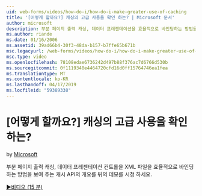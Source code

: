 ```yaml
---
uid: web-forms/videos/how-do-i/how-do-i-make-greater-use-of-caching
title: '[어떻게 할까요?] 캐싱의 고급 사용을 확인 하는? | Microsoft 문서'
author: microsoft
description: 부분 페이지 출력 캐싱, 데이터 프레젠테이션을 효율적으로 바인딩하는 방법을 보여 주는 캐시 API의 개요 데모 보기...
ms.author: riande
ms.date: 01/16/2006
ms.assetid: 39ad66b4-30f3-48da-b157-b7ffe65b671b
msc.legacyurl: /web-forms/videos/how-do-i/how-do-i-make-greater-use-of-caching
msc.type: video
ms.openlocfilehash: 78108edae6736242d497b88f376ac7d6766d530b
ms.sourcegitcommit: 0f1119340e4464720cfd16d0ff15764746ea1fea
ms.translationtype: MT
ms.contentlocale: ko-KR
ms.lasthandoff: 04/17/2019
ms.locfileid: "59389338"
---
```

# <a name="how-do-i-make-greater-use-of-caching"></a>[어떻게 할까요?] 캐싱의 고급 사용을 확인 하는?

by [Microsoft](https://github.com/microsoft)

부분 페이지 출력 캐싱, 데이터 프레젠테이션 컨트롤을 XML 파일을 효율적으로 바인딩하는 방법을 보여 주는 캐시 API의 개요를 뒤의 데모를 시청 하세요.

[&#9654;비디오 (15 분)](https://channel9.msdn.com/Blogs/ASP-NET-Site-Videos/how-do-i-make-greater-use-of-caching)
